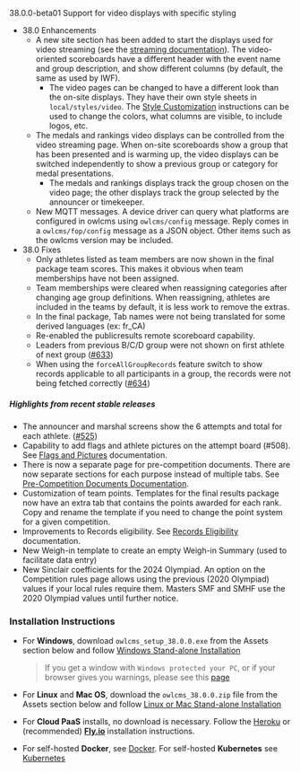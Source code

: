 38.0.0-beta01  Support for video displays with specific styling

- 38.0 Enhancements
  - A new site section has been added to start the displays used for video streaming (see the [streaming documentation](https://owlcms.github.io/owlcms4/#/OBS?id=_2-setup-owlcms-with-some-data)). The video-oriented scoreboards have a different header with the event name and group description, and show different columns (by default, the same as used by IWF).
    - The video pages can be changed to have a different look than the on-site displays. They have their own style sheets in `local/styles/video`. The [Style Customization](https://owlcms.github.io/owlcms4/#/Styles) instructions can be used to change the colors, what columns are visible, to include logos, etc.
  - The medals and rankings video displays can be controlled from the video streaming page. When on-site scoreboards show a group that has been presented and is warming up, the video displays can be switched independently to show a previous group or category for medal presentations.
    - The medals and rankings displays track the group chosen on the video page; the other displays track the group selected by the announcer or timekeeper.
  - New MQTT messages.  A device driver can query what platforms are configured in owlcms using `owlcms/config` message.  Reply comes in a `owlcms/fop/config` message as a JSON object. Other items such as the owlcms version may be included.
- 38.0 Fixes
  - Only athletes listed as team members are now shown in the final package team scores. This makes it obvious when team memberships have not been assigned.
  - Team memberships were cleared when reassigning categories after changing age group definitions.  When reassigning, athletes are included in the teams by default, it is less work to remove the extras.
  - In the final package, Tab names were not being translated for some derived languages (ex: fr_CA)
  - Re-enabled the publicresults remote scoreboard capability.
  - Leaders from previous B/C/D group were not shown on first athlete of next group  ([#633](https://github.com/jflamy/owlcms4/issues/633))
  - When using the `forceAllGroupRecords` feature switch to show records applicable to all participants in a group, the records were not being fetched correctly ([#634](https://github.com/jflamy/owlcms4/issues/634))



##### Highlights from recent stable releases

- The announcer and marshal screens show the 6 attempts and total for each athlete. ([#525](https://github.com/jflamy/owlcms4/issues/525))
- Capability to add flags and athlete pictures on the attempt board (#508).  See [Flags and Pictures](https://owlcms.github.io/owlcms4-prerelease/#/FlagsPicture) documentation.
- There is now a separate page for pre-competition documents. There are now separate sections for each purpose instead of multiple tabs. See [Pre-Competition Documents Documentation](https://owlcms.github.io/owlcms4/#/2400PreCompetitionDocuments).
- Customization of team points. Templates for the final results package now have an extra tab that contains the points awarded for each rank. Copy and rename the template if you need to change the point system for a given competition.
- Improvements to Records eligibility. See [Records Eligibility](https://owlcms.github.io/owlcms4/#/Records) documentation. 
- New Weigh-in template to create an empty Weigh-in Summary (used to facilitate data entry)
- New Sinclair coefficients for the 2024 Olympiad.  An option on the Competition rules page allows using the previous (2020 Olympiad) values if your local rules require them.  Masters SMF and SMHF use the 2020 Olympiad values until further notice.


### **Installation Instructions**

  - For **Windows**, download `owlcms_setup_38.0.0.exe` from the Assets section below and follow [Windows Stand-alone Installation](https://owlcms.github.io/owlcms4/#/LocalWindowsSetup)

    > If you get a window with `Windows protected your PC`, or if your browser gives you warnings, please see this [page](https://owlcms.github.io/owlcms4-prerelease/#/DefenderOff)

  - For **Linux** and **Mac OS**, download the `owlcms_38.0.0.zip` file from the Assets section below and follow [Linux or Mac Stand-alone Installation](https://owlcms.github.io/owlcms4/#/LocalLinuxMacSetup)

  - For **Cloud PaaS** installs, no download is necessary. Follow the [Heroku](https://owlcms.github.io/owlcms4/#Heroku) or (recommended) **[Fly.io](https://owlcms.github.io/owlcms4/#Fly)** installation instructions.

  - For self-hosted **Docker**, see [Docker](https://owlcms.github.io/owlcms4/#/LocalWindowsSetup). For self-hosted **Kubernetes** see [Kubernetes](https://owlcms.github.io/owlcms4/#/DigitalOcean)
